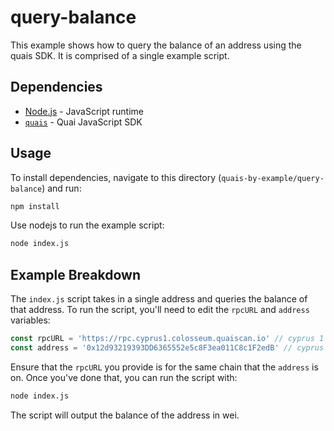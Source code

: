 # query-balance

This example shows how to query the balance of an address using the quais SDK. It is comprised of a single example script.

## Dependencies

- [Node.js](https://nodejs.org/en/) - JavaScript runtime
- [`quais`](https://www.npmjs.com/package/quais) - Quai JavaScript SDK

## Usage

To install dependencies, navigate to this directory (`quais-by-example/query-balance`) and run:

```bash
npm install
```

Use nodejs to run the example script:

```bash
node index.js
```

## Example Breakdown

The `index.js` script takes in a single address and queries the balance of that address. To run the script, you'll need to edit the `rpcURL` and `address` variables:

```js
const rpcURL = 'https://rpc.cyprus1.colosseum.quaiscan.io' // cyprus 1 rpc url
const address = '0x12d93219393DD6365552e5c8F3ea011C8c1F2edB' // cyprus 1 address
```

Ensure that the `rpcURL` you provide is for the same chain that the `address` is on. Once you've done that, you can run the script with:

```bash
node index.js
```

The script will output the balance of the address in wei. 
